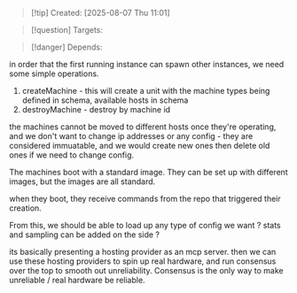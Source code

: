 
>[!tip] Created: [2025-08-07 Thu 11:01]

>[!question] Targets: 

>[!danger] Depends: 

in order that the first running instance can spawn other instances, we need some simple operations.
1. createMachine - this will create a unit with the machine types being defined in schema, available hosts in schema
2. destroyMachine - destroy by machine id

the machines cannot be moved to different hosts once they're operating, and we don't want to change ip addresses or any config - they are considered immuatable, and we would create new ones then delete old ones if we need to change config.

The machines boot with a standard image.  They can be set up with different images, but the images are all standard.

when they boot, they receive commands from the repo that triggered their creation.

From this, we should be able to load up any type of config we want ?
stats and sampling can be added on the side ?

its basically presenting a hosting provider as an mcp server.
then we can use these hosting providers to spin up real hardware, and run consensus over the top to smooth out unreliability.  Consensus is the only way to make unreliable / real hardware be reliable.